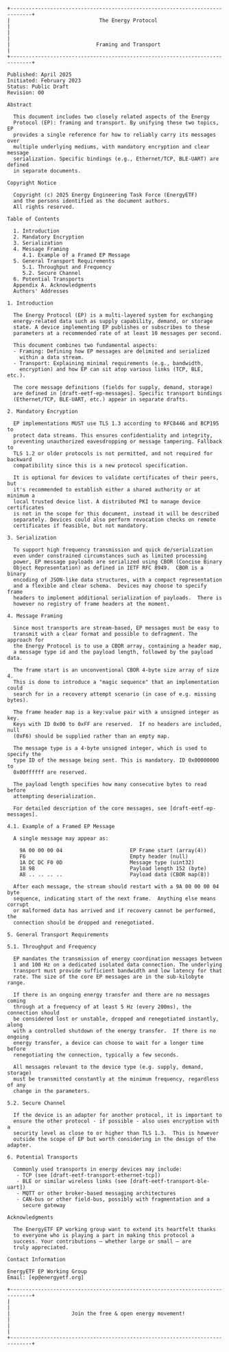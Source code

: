 ﻿```
+-----------------------------------------------------------------------------+
|                             The Energy Protocol                             |
| 						                                                      |
|                            Framing and Transport                            |
+-----------------------------------------------------------------------------+

Published: April 2025
Initiated: February 2023
Status: Public Draft
Revision: 00

Abstract

  This document includes two closely related aspects of the Energy
  Protocol (EP): framing and transport. By unifying these two topics, EP
  provides a single reference for how to reliably carry its messages over
  multiple underlying mediums, with mandatory encryption and clear message
  serialization. Specific bindings (e.g., Ethernet/TCP, BLE-UART) are defined
  in separate documents.

Copyright Notice

  Copyright (c) 2025 Energy Engineering Task Force (EnergyETF)
  and the persons identified as the document authors.
  All rights reserved.

Table of Contents

  1. Introduction
  2. Mandatory Encryption
  3. Serialization
  4. Message Framing
     4.1. Example of a Framed EP Message
  5. General Transport Requirements
     5.1. Throughput and Frequency
     5.2. Secure Channel
  6. Potential Transports
  Appendix A. Acknowledgments
  Authors' Addresses

1. Introduction

  The Energy Protocol (EP) is a multi-layered system for exchanging
  energy-related data such as supply capability, demand, or storage
  state. A device implementing EP publishes or subscribes to these
  parameters at a recommended rate of at least 10 messages per second.

  This document combines two fundamental aspects:
  - Framing: Defining how EP messages are delimited and serialized
    within a data stream.
  - Transport: Explaining minimal requirements (e.g., bandwidth,
    encryption) and how EP can sit atop various links (TCP, BLE, etc.).

  The core message definitions (fields for supply, demand, storage)
  are defined in [draft-eetf-ep-messages]. Specific transport bindings
  (Ethernet/TCP, BLE-UART, etc.) appear in separate drafts.

2. Mandatory Encryption

  EP implementations MUST use TLS 1.3 according to RFC8446 and BCP195 to
  protect data streams. This ensures confidentiality and integrity,
  preventing unauthorized eavesdropping or message tampering. Fallback to
  TLS 1.2 or older protocols is not permitted, and not required for backward
  compatibility since this is a new protocol specification.

  It is optional for devices to validate certificates of their peers, but
  it's recommended to establish either a shared authority or at minimum a
  local trusted device list. A distributed PKI to manage device certificates
  is not in the scope for this document, instead it will be described
  separately. Devices could also perform revocation checks on remote
  certificates if feasible, but not mandatory.

3. Serialization

  To support high frequency transmission and quick de/serialization
  even under constrained circumstances such as limited processing
  power, EP message payloads are serialized using CBOR (Concise Binary
  Object Representation) as defined in IETF RFC 8949.  CBOR is a binary
  encoding of JSON-like data structures, with a compact representation
  and a flexible and clear schema.  Devices may choose to specify frame
  headers to implement additional serialization of payloads.  There is
  however no registry of frame headers at the moment.

4. Message Framing

  Since most transports are stream-based, EP messages must be easy to
  transmit with a clear format and possible to defragment. The approach for
  the Energy Protocol is to use a CBOR array, containing a header map,
  a message type id and the payload length, followed by the payload data.

  The frame start is an unconventional CBOR 4-byte size array of size 4.
  This is done to introduce a "magic sequence" that an implementation could
  search for in a recovery attempt scenario (in case of e.g. missing bytes).

  The frame header map is a key:value pair with a unsigned integer as key.
  Keys with ID 0x00 to 0xFF are reserved.  If no headers are included, null
  (0xF6) should be supplied rather than an empty map.

  The message type is a 4-byte unsigned integer, which is used to specify the
  type ID of the message being sent. This is mandatory. ID 0x00000000 to
  0x00ffffff are reserved.

  The payload length specifies how many consecutive bytes to read before
  attempting deserialization.

  For detailed description of the core messages, see [draft-eetf-ep-messages].

4.1. Example of a Framed EP Message

  A single message may appear as:

    9A 00 00 00 04                      EP Frame start (array(4))
    F6                                  Empty header (null)
    1A DC DC F0 0D                      Message type (uint32)
    18 98                               Payload length 152 (byte)
    A8 .. .. .. ..                      Payload data (CBOR map(8))

  After each message, the stream should restart with a 9A 00 00 00 04 byte
  sequence, indicating start of the next frame.  Anything else means corrupt
  or malformed data has arrived and if recovery cannot be performed, the
  connection should be dropped and renegotiated.

5. General Transport Requirements

5.1. Throughput and Frequency

  EP mandates the transmission of energy coordination messages between
  1 and 100 Hz on a dedicated isolated data connection. The underlying
  transport must provide sufficient bandwidth and low latency for that
  rate. The size of the core EP messages are in the sub-kilobyte range.
  
  If there is an ongoing energy transfer and there are no messages coming
  through at a frequency of at least 5 Hz (every 200ms), the connection should
  be considered lost or unstable, dropped and renegotiated instantly, along
  with a controlled shutdown of the energy transfer.  If there is no ongoing
  energy transfer, a device can choose to wait for a longer time before
  renegotiating the connection, typically a few seconds.

  All messages relevant to the device type (e.g. supply, demand, storage)
  must be transmitted constantly at the minimum frequency, regardless of any
  change in the parameters.

5.2. Secure Channel

  If the device is an adapter for another protocol, it is important to
  ensure the other protocol - if possible - also uses encryption with a
  security level as close to or higher than TLS 1.3.  This is however
  outside the scope of EP but worth considering in the design of the adapter.

6. Potential Transports

  Commonly used transports in energy devices may include:
   - TCP (see [draft-eetf-transport-ethernet-tcp])
   - BLE or similar wireless links (see [draft-eetf-transport-ble-uart])
   - MQTT or other broker-based messaging architectures
   - CAN-bus or other field-bus, possibly with fragmentation and a
     secure gateway

Acknowledgments

  The EnergyETF EP working group want to extend its heartfelt thanks
  to everyone who is playing a part in making this protocol a
  success. Your contributions — whether large or small — are
  truly appreciated.

Contact Information

EnergyETF EP Working Group
Email: [ep@energyetf.org]

+-----------------------------------------------------------------------------+
|                                                                             |
|                    Join the free & open energy movement!                    |
|                                                                             |
+-----------------------------------------------------------------------------+
